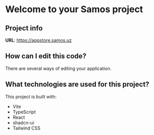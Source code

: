 # Welcome to your Samos project

## Project info

**URL**: https://appstore.samos.uz

## How can I edit this code?

There are several ways of editing your application.

## What technologies are used for this project?

This project is built with:

- Vite
- TypeScript
- React
- shadcn-ui
- Tailwind CSS
